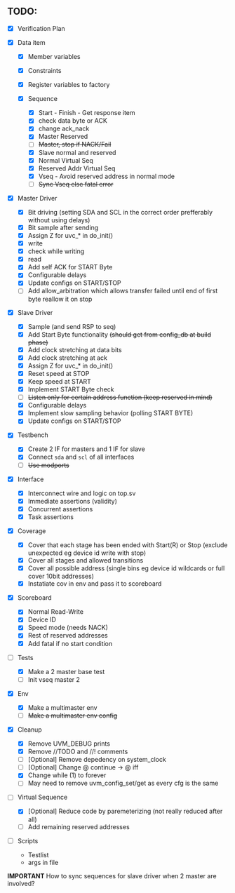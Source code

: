 ## TODO:
- [x] Verification Plan

- [x] Data item
    - [x] Member variables
    - [x] Constraints
    - [x] Register variables to factory

  - [x] Sequence
    - [x] Start - Finish - Get response item
    - [x] check data byte or ACK
    - [x] change ack_nack
    - [x] Master Reserved
    - [ ] ~~Master, stop if NACK/Fail~~
    - [x] Slave normal and reserved
    - [x] Normal Virtual Seq
    - [x] Reserved Addr Virtual Seq
    - [x] Vseq - Avoid reserved address in normal mode
    - [ ] ~~Sync Vseq else fatal error~~

- [x] Master Driver
    - [x] Bit driving (setting SDA and SCL in the correct order prefferably without using delays)
    - [x] Bit sample after sending
    - [x] Assign Z for uvc_* in do_init()
    - [x] write
    - [x] check while writing
    - [x] read
    - [x] Add self ACK for START Byte
    - [x] Configurable delays
    - [x] Update configs on START/STOP
    - [ ] Add allow_arbitration which allows transfer failed until end of first byte
    reallow it on stop

- [x] Slave Driver
    - [x] Sample (and send RSP to seq)
    - [x] Add Start Byte functionality ~~(should get from config_db at build phase)~~
    - [x] Add clock stretching at data bits
    - [x] Add clock stretching at ack
    - [x] Assign Z for uvc_* in do_init()
    - [x] Reset speed at STOP
    - [x] Keep speed at START
    - [x] Implement START Byte check
    - [ ] ~~Listen only for certain address function (keep reserved in mind)~~
    - [x] Configurable delays
    - [x] Implement slow sampling behavior (polling START BYTE)
    - [x] Update configs on START/STOP

- [x] Testbench
    - [x] Create 2 IF for masters and 1 IF for slave
    - [x] Connect `sda` and `scl` of all interfaces
    - [ ] ~~Use modports~~

- [x] Interface
    - [x] Interconnect wire and logic on top.sv
    - [x] Immediate assertions (validity)
    - [x] Concurrent assertions
    - [x] Task assertions

- [x] Coverage
    - [x] Cover that each stage has been ended with Start(R) or Stop (exclude unexpected eg device id write with stop)
    - [x] Cover all stages and allowed transitions
    - [x] Cover all possible address (single bins eg device id wildcards or full cover 10bit addresses)
    - [x] Instatiate cov in env and pass it to scoreboard

- [x] Scoreboard
    - [x] Normal Read-Write
    - [x] Device ID
    - [x] Speed mode (needs NACK)
    - [x] Rest of reserved addresses
    - [x] Add fatal if no start condition

- [ ] Tests
    - [x] Make a 2 master base test
    - [ ] Init vseq master 2

- [x] Env
    - [x] Make a multimaster env
    - [ ] ~~Make a multimaster env config~~

- [x] Cleanup
    - [x] Remove UVM_DEBUG prints
    - [x] Remove //TODO and //! comments
    - [ ] [Optional] Remove depedency on system_clock
    - [ ] [Optional] Change @ continue -> @ iff
    - [x] Change while (1) to forever
    - [ ] May need to remove uvm_config_set/get as every cfg is the same

- [ ] Virtual Sequence
    - [x] [Optional] Reduce code by paremeterizing (not really reduced after all)
    - [ ] Add remaining reserved addresses

- [ ] Scripts
    - Testlist
    - args in file

__IMPORTANT__ How to sync sequences for slave driver when 2 master are involved?